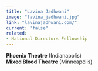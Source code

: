 ```yaml
---
title: "Lavina Jadhwani"
image: "lavina_jadhwani.jpg"
link: "lavinajadhwani.com/"
current: "false"
related:
- National Directors Fellowship
---
```


**Phoenix Theatre** (Indianapolis)\
**Mixed Blood Theatre** (Minneapolis)
